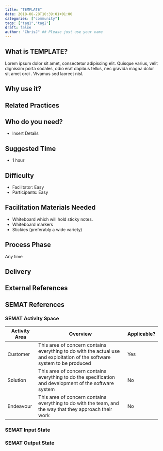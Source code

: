 ```yaml
---
title: "TEMPLATE"
date: 2018-06-28T10:39:01+01:00
categories: ["community"]
tags: ["tag1","tag2"]
draft: false
author: "ChrisJ" ## Please just use your name
---
```


## What is TEMPLATE?

Lorem ipsum dolor sit amet, consectetur adipiscing elit. Quisque varius, velit dignissim porta sodales, odio erat dapibus tellus, nec gravida 
magna dolor sit amet orci . Vivamus sed laoreet nisl.

## Why use  it?


## Related Practices


## Who do you need?

- Insert Details


## Suggested Time

- 1 hour


## Difficulty
- Facilitator: Easy
- Participants: Easy


## Facilitation Materials Needed

- Whiteboard which will hold sticky notes.
- Whiteboard markers
- Stickies (preferably a wide variety)

## Process Phase
Any time

## Delivery

## External References

## SEMAT References

### SEMAT Activity Space

| Activity Area | Overview | Applicable? | 
|---------------|----------| ------|
|Customer|This area of concern contains everything to do with the actual use and exploitation of the software system to be produced|Yes|
|Solution|This area of concern contains everything to do the specification and development of the software system|No|
|Endeavour|This area of concern contains everything to do with the team, and the way that they approach their work|No|



### SEMAT Input State

### SEMAT Output State

